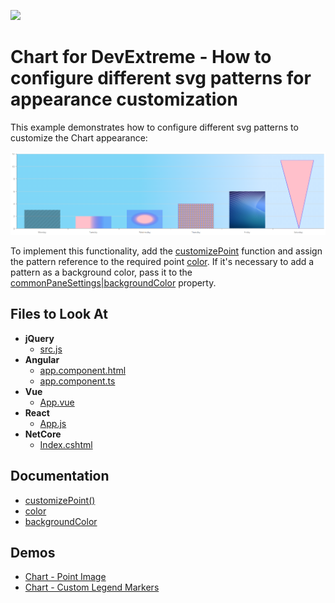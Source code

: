 <!-- default badges list -->
[![](https://img.shields.io/badge/📖_How_to_use_DevExpress_Examples-e9f6fc?style=flat-square)](https://docs.devexpress.com/GeneralInformation/403183)
<!-- default badges end -->

# Chart for DevExtreme - How to configure different svg patterns for appearance customization

This example demonstrates how to configure different svg patterns to customize the Chart appearance:

![img.png](img.png)

To implement this functionality, add the [customizePoint](https://js.devexpress.com/Documentation/22_1/ApiReference/UI_Components/dxChart/Configuration/#customizePoint) function and assign the pattern reference to the required point [color](https://js.devexpress.com/Documentation/22_1/ApiReference/UI_Components/dxChart/Configuration/series/point/#color).
If it's necessary to add a pattern as a background color, pass it to the [commonPaneSettings|backgroundColor](https://js.devexpress.com/Documentation/22_1/ApiReference/UI_Components/dxChart/Configuration/commonPaneSettings/#backgroundColor) property.
## Files to Look At

- **jQuery**
    - [src.js](jQuery/src/src.js)
- **Angular**
    - [app.component.html](Angular/src/app/app.component.html)
    - [app.component.ts](Angular/src/app/app.component.ts)
- **Vue**
    - [App.vue](Vue/src/App.vue)
- **React**
    - [App.js](React/src/App.js)
- **NetCore**    
    - [Index.cshtml](ASP/ASP/Pages/Index.cshtml)

## Documentation

- [customizePoint()](https://js.devexpress.com/Documentation/22_1/ApiReference/UI_Components/dxChart/Configuration/#customizePoint)
- [color](https://js.devexpress.com/Documentation/22_1/ApiReference/UI_Components/dxChart/Configuration/series/point/#color)
- [backgroundColor](https://js.devexpress.com/Documentation/22_1/ApiReference/UI_Components/dxChart/Configuration/commonPaneSettings/#backgroundColor)

## Demos

- [Chart - Point Image](https://js.devexpress.com/Demos/WidgetsGallery/Demo/Charts/PointImage/jQuery/Light/)
- [Chart - Custom Legend Markers](https://js.devexpress.com/Demos/WidgetsGallery/Demo/Charts/CustomLegendMarkers/jQuery/Light/)


